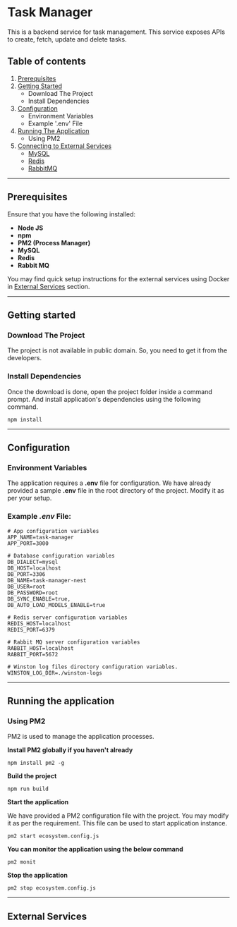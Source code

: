# Task Manager
This is a backend service for task management. This service exposes APIs to create, fetch, update and delete tasks.

## Table of contents
1. [Prerequisites](#prerequisites)
2. [Getting Started](#getting-started)
    - Download The Project
    - Install Dependencies
3. [Configuration](#configuration)
    - Environment Variables
    - Example '.env' File
4. [Running The Application](#running-the-application)
    - Using PM2
5. [Connecting to External Services](#connecting-to-external-services)
    - [MySQL](mysql)
    - [Redis](redis)
    - [RabbitMQ](rabbitmq)
---

## Prerequisites
Ensure that you have the following installed:
- **Node JS**
- **npm**
- **PM2 (Process Manager)**
- **MySQL**
- **Redis**
- **Rabbit MQ**

You may find quick setup instructions for the external services using Docker in [External Services](#external-services) section.

---
## Getting started
### Download The Project
The project is not available in public domain. So, you need to get it from the developers.

### Install Dependencies
Once the download is done, open the project folder inside a command prompt. And install application's dependencies using the following command.
```
npm install
```

---

## Configuration
### Environment Variables
The application requires a **.env** file for configuration. We have already provided a sample **.env** file in the root directory of the project. Modify it as per your setup.

### Example *.env* File:
```
# App configuration variables
APP_NAME=task-manager
APP_PORT=3000

# Database configuration variables
DB_DIALECT=mysql
DB_HOST=localhost
DB_PORT=3306
DB_NAME=task-manager-nest
DB_USER=root
DB_PASSWORD=root
DB_SYNC_ENABLE=true,
DB_AUTO_LOAD_MODELS_ENABLE=true

# Redis server configuration variables
REDIS_HOST=localhost
REDIS_PORT=6379

# Rabbit MQ server configuration variables
RABBIT_HOST=localhost
RABBIT_PORT=5672

# Winston log files directory configuration variables.
WINSTON_LOG_DIR=./winston-logs
```

---
## Running the application
### Using PM2
PM2 is used to manage the application processes.

**Install PM2 globally if you haven't already**
```
npm install pm2 -g
```

**Build the project**
```
npm run build
```

**Start the application**

We have provided a PM2 configuration file with the project. You may modify it as per the requirement. This file can be used to start application instance.
```
pm2 start ecosystem.config.js
```

**You can monitor the application using the below command**
```
pm2 monit
```

**Stop the application**
```
pm2 stop ecosystem.config.js
```

---
## External Services